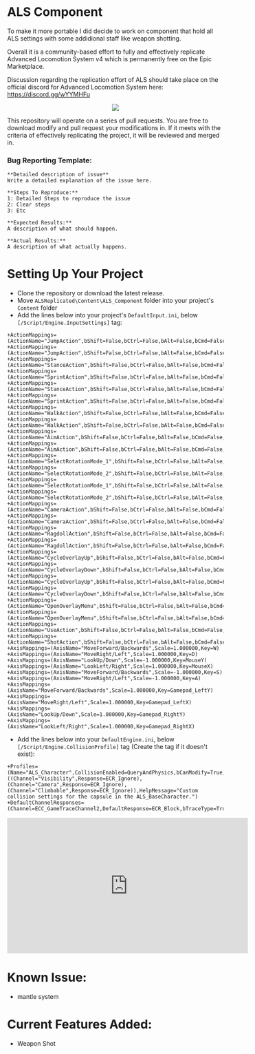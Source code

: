 # ALS Component

To make it more portable I did decide to work on component that hold all ALS settings with some addidional staff like weapon shotting.

Overall it is a community-based effort to fully and effectively replicate Advanced Locomotion System v4 which is permanently free on the Epic Marketplace. 

Discussion regarding the replication effort of ALS should take place on the official discord for Advanced Locomotion System here: https://discord.gg/wYYMHFu

<p align="center">
  <a href="https://discord.gg/wYYMHFu"><img src="https://i.imgur.com/LP9bZQj.png"></a>
</p>

This repository will operate on a series of pull requests. You are free to download modify and pull request your modifications in. If it meets with the criteria of effectively replicating the project, it will be reviewed and merged in.

### Bug Reporting Template:
```
**Detailed description of issue**
Write a detailed explanation of the issue here.

**Steps To Reproduce:**
1: Detailed Steps to reproduce the issue 
2: Clear steps
3: Etc

**Expected Results:**
A description of what should happen.

**Actual Results:**
A description of what actually happens.
```

# Setting Up Your Project
- Clone the repository or download the latest release.
- Move `ALSReplicated\Content\ALS_Component` folder into your project's `Content` folder
- Add the lines below into your project's `DefaultInput.ini`, below `[/Script/Engine.InputSettings]` tag:
```
+ActionMappings=(ActionName="JumpAction",bShift=False,bCtrl=False,bAlt=False,bCmd=False,Key=SpaceBar)
+ActionMappings=(ActionName="JumpAction",bShift=False,bCtrl=False,bAlt=False,bCmd=False,Key=Gamepad_FaceButton_Bottom)
+ActionMappings=(ActionName="StanceAction",bShift=False,bCtrl=False,bAlt=False,bCmd=False,Key=LeftAlt)
+ActionMappings=(ActionName="SprintAction",bShift=False,bCtrl=False,bAlt=False,bCmd=False,Key=LeftShift)
+ActionMappings=(ActionName="StanceAction",bShift=False,bCtrl=False,bAlt=False,bCmd=False,Key=Gamepad_FaceButton_Right)
+ActionMappings=(ActionName="SprintAction",bShift=False,bCtrl=False,bAlt=False,bCmd=False,Key=Gamepad_LeftThumbstick)
+ActionMappings=(ActionName="WalkAction",bShift=False,bCtrl=False,bAlt=False,bCmd=False,Key=LeftControl)
+ActionMappings=(ActionName="WalkAction",bShift=False,bCtrl=False,bAlt=False,bCmd=False,Key=Gamepad_RightShoulder)
+ActionMappings=(ActionName="AimAction",bShift=False,bCtrl=False,bAlt=False,bCmd=False,Key=RightMouseButton)
+ActionMappings=(ActionName="AimAction",bShift=False,bCtrl=False,bAlt=False,bCmd=False,Key=Gamepad_LeftTrigger)
+ActionMappings=(ActionName="SelectRotationMode_1",bShift=False,bCtrl=False,bAlt=False,bCmd=False,Key=One)
+ActionMappings=(ActionName="SelectRotationMode_2",bShift=False,bCtrl=False,bAlt=False,bCmd=False,Key=Two)
+ActionMappings=(ActionName="SelectRotationMode_1",bShift=False,bCtrl=False,bAlt=False,bCmd=False,Key=Gamepad_DPad_Left)
+ActionMappings=(ActionName="SelectRotationMode_2",bShift=False,bCtrl=False,bAlt=False,bCmd=False,Key=Gamepad_DPad_Right)
+ActionMappings=(ActionName="CameraAction",bShift=False,bCtrl=False,bAlt=False,bCmd=False,Key=C)
+ActionMappings=(ActionName="CameraAction",bShift=False,bCtrl=False,bAlt=False,bCmd=False,Key=Gamepad_RightThumbstick)
+ActionMappings=(ActionName="RagdollAction",bShift=False,bCtrl=False,bAlt=False,bCmd=False,Key=X)
+ActionMappings=(ActionName="RagdollAction",bShift=False,bCtrl=False,bAlt=False,bCmd=False,Key=Gamepad_Special_Left)
+ActionMappings=(ActionName="CycleOverlayUp",bShift=False,bCtrl=False,bAlt=False,bCmd=False,Key=MouseScrollUp)
+ActionMappings=(ActionName="CycleOverlayDown",bShift=False,bCtrl=False,bAlt=False,bCmd=False,Key=MouseScrollDown)
+ActionMappings=(ActionName="CycleOverlayUp",bShift=False,bCtrl=False,bAlt=False,bCmd=False,Key=Gamepad_DPad_Up)
+ActionMappings=(ActionName="CycleOverlayDown",bShift=False,bCtrl=False,bAlt=False,bCmd=False,Key=Gamepad_DPad_Down)
+ActionMappings=(ActionName="OpenOverlayMenu",bShift=False,bCtrl=False,bAlt=False,bCmd=False,Key=Q)
+ActionMappings=(ActionName="OpenOverlayMenu",bShift=False,bCtrl=False,bAlt=False,bCmd=False,Key=Gamepad_LeftShoulder)
+ActionMappings=(ActionName="UseAction",bShift=False,bCtrl=False,bAlt=False,bCmd=False,Key=E)
+ActionMappings=(ActionName="ShotAction",bShift=False,bCtrl=False,bAlt=False,bCmd=False,Key=LeftMouseButton)
+AxisMappings=(AxisName="MoveForward/Backwards",Scale=1.000000,Key=W)
+AxisMappings=(AxisName="MoveRight/Left",Scale=1.000000,Key=D)
+AxisMappings=(AxisName="LookUp/Down",Scale=-1.000000,Key=MouseY)
+AxisMappings=(AxisName="LookLeft/Right",Scale=1.000000,Key=MouseX)
+AxisMappings=(AxisName="MoveForward/Backwards",Scale=-1.000000,Key=S)
+AxisMappings=(AxisName="MoveRight/Left",Scale=-1.000000,Key=A)
+AxisMappings=(AxisName="MoveForward/Backwards",Scale=1.000000,Key=Gamepad_LeftY)
+AxisMappings=(AxisName="MoveRight/Left",Scale=1.000000,Key=Gamepad_LeftX)
+AxisMappings=(AxisName="LookUp/Down",Scale=1.000000,Key=Gamepad_RightY)
+AxisMappings=(AxisName="LookLeft/Right",Scale=1.000000,Key=Gamepad_RightX)
```
- Add the lines below into your `DefaultEngine.ini`, below `[/Script/Engine.CollisionProfile]` tag (Create the tag if it doesn't exist):
```
+Profiles=(Name="ALS_Character",CollisionEnabled=QueryAndPhysics,bCanModify=True,ObjectTypeName="Pawn",CustomResponses=((Channel="Visibility",Response=ECR_Ignore),(Channel="Camera",Response=ECR_Ignore),(Channel="Climbable",Response=ECR_Ignore)),HelpMessage="Custom collision settings for the capsule in the ALS_BaseCharacter.")
+DefaultChannelResponses=(Channel=ECC_GameTraceChannel2,DefaultResponse=ECR_Block,bTraceType=True,bStaticObject=False,Name="Climbable")
```

<iframe width="560" height="315" src="https://www.youtube.com/embed/MtvGseVSAMA" title="YouTube video player" frameborder="0" allow="accelerometer; autoplay; clipboard-write; encrypted-media; gyroscope; picture-in-picture" allowfullscreen></iframe>


# Known Issue:
- mantle system

# Current Features Added:
- Weapon Shot
